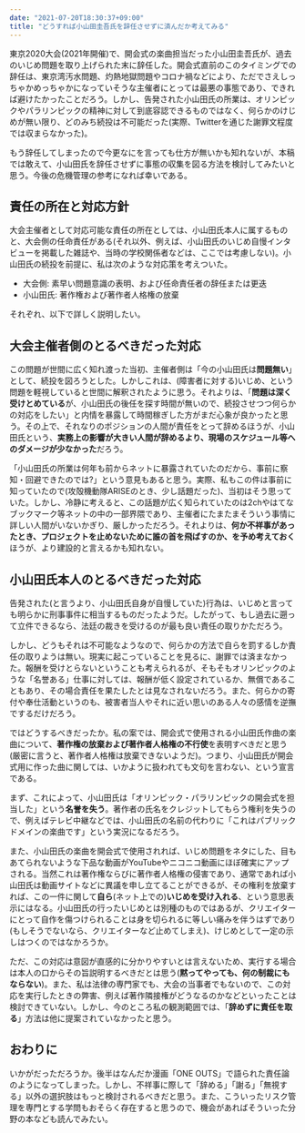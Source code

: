 ```yaml
---
date: "2021-07-20T18:30:37+09:00"
title: "どうすれば小山田圭吾氏を辞任させずに済んだか考えてみる"
---
```


東京2020大会(2021年開催)で、開会式の楽曲担当だった小山田圭吾氏が、過去のいじめ問題を取り上げられた末に辞任した。開会式直前のこのタイミングでの辞任は、東京湾汚水問題、灼熱地獄問題やコロナ禍などにより、ただでさえしっちゃかめっちゃかになっていそうな主催者にとっては最悪の事態であり、できれば避けたかったことだろう。しかし、告発された小山田氏の所業は、オリンピックやパラリンピックの精神に対して到底容認できるものではなく、何らかのけじめが無い限り、どのみち続投は不可能だった(実際、Twitterを通じた謝罪文程度では収まらなかった)。

もう辞任してしまったので今更なにを言っても仕方が無いかも知れないが、本稿では敢えて、小山田氏を辞任させずに事態の収集を図る方法を検討してみたいと思う。今後の危機管理の参考になれば幸いである。

## 責任の所在と対応方針

大会主催者として対応可能な責任の所在としては、小山田氏本人に属するものと、大会側の任命責任がある(それ以外、例えば、小山田氏のいじめ自慢インタビューを掲載した雑誌や、当時の学校関係者などは、ここでは考慮しない)。小山田氏の続投を前提に、私は次のような対応策を考えついた。

- 大会側: 素早い問題意識の表明、および任命責任者の辞任または更迭
- 小山田氏: 著作権および著作者人格権の放棄

それぞれ、以下で詳しく説明したい。

## 大会主催者側のとるべきだった対応

この問題が世間に広く知れ渡った当初、主催者側は「今の小山田氏は**問題無い**」として、続投を図ろうとした。しかしこれは、(障害者に対する)いじめ、という問題を軽視していると世間に解釈されたように思う。それよりは、「**問題は深く受けとめている**が、小山田氏の後任を探す時間が無いので、続投させつつ何らかの対応をしたい」と内情を暴露して時間稼ぎした方がまだ心象が良かったと思う。その上で、それなりのポジションの人間が責任をとって辞めるほうが、小山田氏という、**実務上の影響が大きい人間が辞めるより、現場のスケジュール等へのダメージが少なかった**だろう。

「小山田氏の所業は何年も前からネットに暴露されていたのだから、事前に察知・回避できたのでは?」という意見もあると思う。実際、私もこの件は事前に知っていたので(攻殻機動隊ARISEのとき、少し話題だった)、当初はそう思っていた。しかし、冷静に考えると、この話題が広く知られていたのは2chやはてなブックマーク等ネットの中の一部界隈であり、主催者にたまたまそういう事情に詳しい人間がいないかぎり、厳しかっただろう。それよりは、**何か不祥事があったとき、プロジェクトを止めないために誰の首を飛ばすのか、を予め考えておく**ほうが、より建設的と言えるかも知れない。

## 小山田氏本人のとるべきだった対応

告発された(と言うより、小山田氏自身が自慢していた)行為は、いじめと言っても明らかに刑事事件に相当するものだったようだ。したがって、もし過去に遡って立件できるなら、法廷の裁きを受けるのが最も良い責任の取りかただろう。

しかし、どうもそれは不可能なようなので、何らかの方法で自らを罰するしか責任の取りようは無い。現実に起こっていることを見るに、謝罪では済まなかった。報酬を受けとらないということも考えられるが、そもそもオリンピックのような「名誉ある」仕事に対しては、報酬が低く設定されているか、無償であることもあり、その場合責任を果たしたとは見なされないだろう。また、何らかの寄付や奉仕活動というのも、被害者当人やそれに近い思いのある人々の感情を逆撫でするだけだろう。

ではどうするべきだったか。私の案では、開会式で使用される小山田氏作曲の楽曲について、**著作権の放棄および著作者人格権の不行使**を表明すべきだと思う(厳密に言うと、著作者人格権は放棄できないようだ)。つまり、小山田氏が開会式用に作った曲に関しては、いかように扱われても文句を言わない、という宣言である。

まず、これによって、小山田氏は「オリンピック・パラリンピックの開会式を担当した」という**名誉を失う**。著作者の氏名をクレジットしてもらう権利を失うので、例えばテレビ中継などでは、小山田氏の名前の代わりに「これはパブリックドメインの楽曲です」という実況になるだろう。

また、小山田氏の楽曲を開会式で使用されれば、いじめ問題をネタにした、目もあてられないような下品な動画がYouTubeやニコニコ動画にほぼ確実にアップされる。当然これは著作権ならびに著作者人格権の侵害であり、通常であれば小山田氏は動画サイトなどに異議を申し立てることができるが、その権利を放棄すれば、この一件に関して**自ら**(ネット上での)**いじめを受け入れる**、という意思表示にはなる。小山田氏の行ったいじめとは別種のものではあるが、クリエイターにとって自作を傷つけられることは身を切られるに等しい痛みを伴うはずであり(もしそうでないなら、クリエイターなど止めてしまえ)、けじめとして一定の示しはつくのではなかろうか。

ただ、この対応は意図が直感的に分かりやすいとは言えないため、実行する場合は本人の口からその旨説明するべきだとは思う(**黙ってやっても、何の制裁にもならない**)。また、私は法律の専門家でも、大会の当事者でもないので、この対応を実行したときの弊害、例えば著作隣接権がどうなるのかなどといったことは検討できていない。しかし、今のところ私の観測範囲では、「**辞めずに責任を取る**」方法は他に提案されていなかったと思う。

## おわりに

いかがだっただろうか。後半はなんだか漫画「ONE OUTS」で語られた責任論のようになってしまった。しかし、不祥事に際して「辞める」「謝る」「無視する」以外の選択肢はもっと検討されるべきだと思う。また、こういったリスク管理を専門とする学問もおそらく存在すると思うので、機会があればそういった分野の本なども読んでみたい。